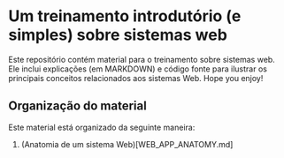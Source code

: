 # Um treinamento introdutório (e simples) sobre sistemas web 

Este repositório contém material para o treinamento sobre sistemas web. Ele inclui explicações (em MARKDOWN) e código fonte para ilustrar os principais conceitos relacionados aos sistemas Web. Hope you enjoy!

## Organização do material

Este material está organizado da seguinte maneira:

1. (Anatomia de um sistema Web)[WEB_APP_ANATOMY.md]
